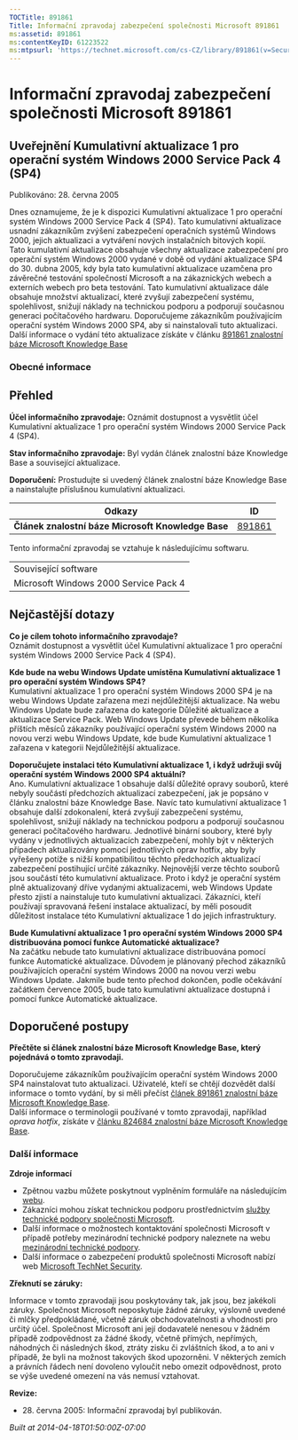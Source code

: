 ```yaml
---
TOCTitle: 891861
Title: Informační zpravodaj zabezpečení společnosti Microsoft 891861
ms:assetid: 891861
ms:contentKeyID: 61223522
ms:mtpsurl: 'https://technet.microsoft.com/cs-CZ/library/891861(v=Security.10)'
---
```


 

Informační zpravodaj zabezpečení společnosti Microsoft 891861
=============================================================

Uveřejnění Kumulativní aktualizace 1 pro operační systém Windows 2000 Service Pack 4 (SP4)
------------------------------------------------------------------------------------------

Publikováno: 28. června 2005

Dnes oznamujeme, že je k dispozici Kumulativní aktualizace 1 pro operační systém Windows 2000 Service Pack 4 (SP4). Tato kumulativní aktualizace usnadní zákazníkům zvýšení zabezpečení operačních systémů Windows 2000, jejich aktualizaci a vytváření nových instalačních bitových kopií.  
Tato kumulativní aktualizace obsahuje všechny aktualizace zabezpečení pro operační systém Windows 2000 vydané v době od vydání aktualizace SP4 do 30. dubna 2005, kdy byla tato kumulativní aktualizace uzamčena pro závěrečné testování společností Microsoft a na zákaznických webech a externích webech pro beta testování. Tato kumulativní aktualizace dále obsahuje množství aktualizací, které zvyšují zabezpečení systému, spolehlivost, snižují náklady na technickou podporu a podporují současnou generaci počítačového hardwaru.
Doporučujeme zákazníkům používajícím operační systém Windows 2000 SP4, aby si nainstalovali tuto aktualizaci. Další informace o vydání této aktualizace získáte v článku [891861 znalostní báze Microsoft Knowledge Base](http://support.microsoft.com/kb/891861)

### Obecné informace

Přehled
-------


**Účel informačního zpravodaje:** Oznámit dostupnost a vysvětlit účel Kumulativní aktualizace 1 pro operační systém Windows 2000 Service Pack 4 (SP4).

**Stav informačního zpravodaje:** Byl vydán článek znalostní báze Knowledge Base a související aktualizace.

**Doporučení:** Prostudujte si uvedený článek znalostní báze Knowledge Base a nainstalujte příslušnou kumulativní aktualizaci.

| Odkazy                                             | ID                                               |
|----------------------------------------------------|--------------------------------------------------|
| **Článek znalostní báze Microsoft Knowledge Base** | [891861](http://support.microsoft.com/kb/891861) |

Tento informační zpravodaj se vztahuje k následujícímu softwaru.

|                                       |
|---------------------------------------|
| Související software                  |
| Microsoft Windows 2000 Service Pack 4 |

Nejčastější dotazy
------------------


**Co je cílem tohoto informačního zpravodaje?**    
Oznámit dostupnost a vysvětlit účel Kumulativní aktualizace 1 pro operační systém Windows 2000 Service Pack 4 (SP4).

**Kde bude na webu Windows Update umístěna Kumulativní aktualizace 1 pro operační systém Windows SP4?**    
Kumulativní aktualizace 1 pro operační systém Windows 2000 SP4 je na webu Windows Update zařazena mezi nejdůležitější aktualizace. Na webu Windows Update bude zařazena do kategorie Důležité aktualizace a aktualizace Service Pack. Web Windows Update převede během několika příštích měsíců zákazníky používající operační systém Windows 2000 na novou verzi webu Windows Update, kde bude Kumulativní aktualizace 1 zařazena v kategorii Nejdůležitější aktualizace.

**Doporučujete instalaci této Kumulativní aktualizace 1, i když udržuji svůj operační systém Windows 2000 SP4 aktuální?**    
Ano. Kumulativní aktualizace 1 obsahuje další důležité opravy souborů, které nebyly součástí předchozích aktualizací zabezpečení, jak je popsáno v článku znalostní báze Knowledge Base. Navíc tato kumulativní aktualizace 1 obsahuje další zdokonalení, která zvyšují zabezpečení systému, spolehlivost, snižují náklady na technickou podporu a podporují současnou generaci počítačového hardwaru. Jednotlivé binární soubory, které byly vydány v jednotlivých aktualizacích zabezpečení, mohly být v některých případech aktualizovány pomocí jednotlivých oprav hotfix, aby byly vyřešeny potíže s nižší kompatibilitou těchto předchozích aktualizací zabezpečení postihující určité zákazníky. Nejnovější verze těchto souborů jsou součástí této kumulativní aktualizace.
Proto i když je operační systém plně aktualizovaný dříve vydanými aktualizacemi, web Windows Update přesto zjistí a nainstaluje tuto kumulativní aktualizaci. Zákazníci, kteří používají spravovaná řešení instalace aktualizací, by měli posoudit důležitost instalace této Kumulativní aktualizace 1 do jejich infrastruktury.

**Bude Kumulativní aktualizace 1 pro operační systém Windows 2000 SP4 distribuována pomocí funkce Automatické aktualizace?**    
Na začátku nebude tato kumulativní aktualizace distribuována pomocí funkce Automatické aktualizace. Důvodem je plánovaný přechod zákazníků používajících operační systém Windows 2000 na novou verzi webu Windows Update. Jakmile bude tento přechod dokončen, podle očekávání začátkem července 2005, bude tato kumulativní aktualizace dostupná i pomocí funkce Automatické aktualizace.

Doporučené postupy
------------------


**Přečtěte si článek znalostní báze Microsoft Knowledge Base, který pojednává o tomto zpravodaji.**

Doporučujeme zákazníkům používajícím operační systém Windows 2000 SP4 nainstalovat tuto aktualizaci. Uživatelé, kteří se chtějí dozvědět další informace o tomto vydání, by si měli přečíst [článek 891861 znalostní báze Microsoft Knowledge Base](http://support.microsoft.com/kb/891861).  
Další informace o terminologii používané v tomto zpravodaji, například *oprava hotfix*, získáte v [článku 824684 znalostní báze Microsoft Knowledge Base](http://support.microsoft.com/kb/824684).

### Další informace

**Zdroje informací**

-   Zpětnou vazbu můžete poskytnout vyplněním formuláře na následujícím [webu](https://support.microsoft.com/common/survey.aspx?scid=sw;en;1257&amp;showpage=1&amp;ws=technet&amp;sd=tech).
-   Zákazníci mohou získat technickou podporu prostřednictvím [služby technické podpory společnosti Microsoft](http://go.microsoft.com/fwlink/?linkid=21131).
-   Další informace o možnostech kontaktování společnosti Microsoft v případě potřeby mezinárodní technické podpory naleznete na webu [mezinárodní technické podpory](http://go.microsoft.com/fwlink/?linkid=21155).
-   Další informace o zabezpečení produktů společnosti Microsoft nabízí web [Microsoft TechNet Security](http://www.microsoft.com/cze/technet/security/).

**Zřeknutí se záruky:**

Informace v tomto zpravodaji jsou poskytovány tak, jak jsou, bez jakékoli záruky. Společnost Microsoft neposkytuje žádné záruky, výslovně uvedené či mlčky předpokládané, včetně záruk obchodovatelnosti a vhodnosti pro určitý účel. Společnost Microsoft ani její dodavatelé nenesou v žádném případě zodpovědnost za žádné škody, včetně přímých, nepřímých, náhodných či následných škod, ztráty zisku či zvláštních škod, a to ani v případě, že byli na možnost takových škod upozorněni. V některých zemích a právních řádech není dovoleno vyloučit nebo omezit odpovědnost, proto se výše uvedené omezení na vás nemusí vztahovat.

**Revize:**

-   <p>28. června 2005: Informační zpravodaj byl publikován.</p>

*Built at 2014-04-18T01:50:00Z-07:00*
